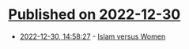 # [Published on 2022-12-30](index.md)

* [2022-12-30, 14:58:27](https://news.ycombinator.com/item?id=34185599) - [Islam versus Women](https://harampolitics.substack.com/p/islam-vs-women-introduction)

